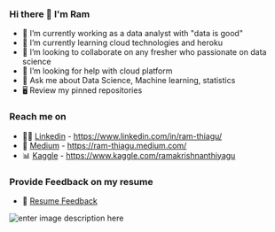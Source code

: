 ### Hi there 👋 I'm Ram

- 🔭 I’m currently working as a data analyst with "data is good"
- 🌱 I’m currently learning cloud technologies and heroku
- 👯 I’m looking to collaborate on any fresher who passionate on data science 
- 🤔 I’m looking for help with cloud platform
- 💬 Ask me about Data Science, Machine learning, statistics
- 🖥️ Review my pinned repositories

### Reach me on
- 👨‍💼 [Linkedin](https://www.linkedin.com/in/ram-thiagu/) - https://www.linkedin.com/in/ram-thiagu/
- 📄 [Medium](https://ram-thiagu.medium.com/) - https://ram-thiagu.medium.com/
- 📊 [Kaggle](https://www.kaggle.com/ramakrishnanthiyagu) - https://www.kaggle.com/ramakrishnanthiyagu

### Provide Feedback on my resume
- 📄 [Resume Feedback](https://flowcv.io/resume/feedback/SLX5drHjbGM5)

![enter image description here](https://github-readme-stats.vercel.app/api?username=ram-thiagu&&show_icons=true&title_color=ffffff&icon_color=bb2acf&text_color=daf7dc&bg_color=151515)
